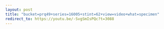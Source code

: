 ```yaml
---
layout: post
title: "bucket=prq49+series=16005+stint=62+view=video+what=specimen"
redirect_to: https://youtu.be/-SvgSmIsPQc?t=3088
---
```

